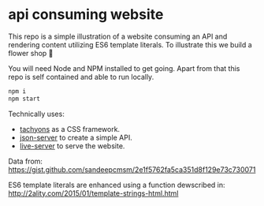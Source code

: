 # api consuming website

This repo is a simple illustration of a website consuming an API and rendering content utilizing ES6 template literals. To illustrate this we build a flower shop 💐

You will need Node and NPM installed to get going. Apart from that this repo is self contained and able to run locally.

```bash
npm i
npm start
```

Technically uses:

- [tachyons](http://tachyons.io/) as a CSS framework.
- [json-server](https://github.com/typicode/json-server) to create a simple API.
- [live-server](https://github.com/tapio/live-server) to serve the website.

Data from: https://gist.github.com/sandeepcmsm/2e1f5762fa5ca351d8f129e73c730071

ES6 template literals are enhanced using a function dewscribed in: http://2ality.com/2015/01/template-strings-html.html